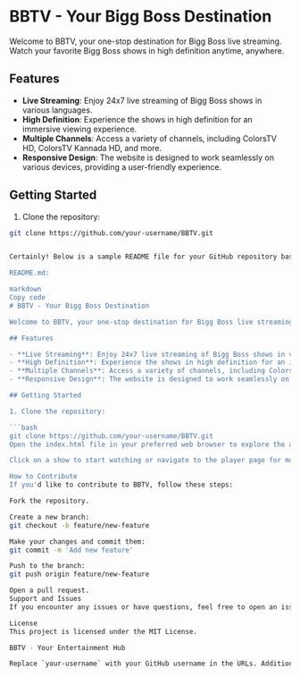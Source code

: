 # BBTV - Your Bigg Boss Destination

Welcome to BBTV, your one-stop destination for Bigg Boss live streaming. Watch your favorite Bigg Boss shows in high definition anytime, anywhere.

## Features

- **Live Streaming**: Enjoy 24x7 live streaming of Bigg Boss shows in various languages.
- **High Definition**: Experience the shows in high definition for an immersive viewing experience.
- **Multiple Channels**: Access a variety of channels, including ColorsTV HD, ColorsTV Kannada HD, and more.
- **Responsive Design**: The website is designed to work seamlessly on various devices, providing a user-friendly experience.

## Getting Started

1. Clone the repository:

```bash
git clone https://github.com/your-username/BBTV.git


Certainly! Below is a sample README file for your GitHub repository based on the information you've provided. Feel free to modify it further based on your specific details.

README.md:

markdown
Copy code
# BBTV - Your Bigg Boss Destination

Welcome to BBTV, your one-stop destination for Bigg Boss live streaming. Watch your favorite Bigg Boss shows in high definition anytime, anywhere.

## Features

- **Live Streaming**: Enjoy 24x7 live streaming of Bigg Boss shows in various languages.
- **High Definition**: Experience the shows in high definition for an immersive viewing experience.
- **Multiple Channels**: Access a variety of channels, including ColorsTV HD, ColorsTV Kannada HD, and more.
- **Responsive Design**: The website is designed to work seamlessly on various devices, providing a user-friendly experience.

## Getting Started

1. Clone the repository:

```bash
git clone https://github.com/your-username/BBTV.git
Open the index.html file in your preferred web browser to explore the available shows.

Click on a show to start watching or navigate to the player page for more details.

How to Contribute
If you'd like to contribute to BBTV, follow these steps:

Fork the repository.

Create a new branch:
git checkout -b feature/new-feature

Make your changes and commit them:
git commit -m 'Add new feature'

Push to the branch:
git push origin feature/new-feature

Open a pull request.
Support and Issues
If you encounter any issues or have questions, feel free to open an issue. We appreciate your feedback!

License
This project is licensed under the MIT License.

BBTV - Your Entertainment Hub

Replace `your-username` with your GitHub username in the URLs. Additionally, customize the sections as needed for your specific project details.
